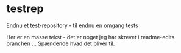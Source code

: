 # testrep
Endnu et test-repository - til endnu en omgang tests

Her er en masse tekst - det er noget jeg har skrevet i readme-edits branchen ...
Spændende hvad det bliver til.
